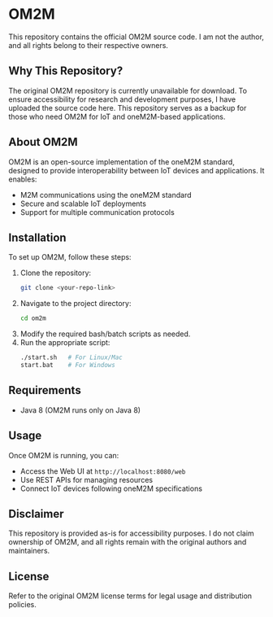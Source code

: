 # OM2M

This repository contains the official OM2M source code. I am not the author, and all rights belong to their respective owners.

## Why This Repository?

The original OM2M repository is currently unavailable for download. To ensure accessibility for research and development purposes, I have uploaded the source code here. This repository serves as a backup for those who need OM2M for IoT and oneM2M-based applications.

## About OM2M

OM2M is an open-source implementation of the oneM2M standard, designed to provide interoperability between IoT devices and applications. It enables:
- M2M communications using the oneM2M standard
- Secure and scalable IoT deployments
- Support for multiple communication protocols

## Installation

To set up OM2M, follow these steps:

1. Clone the repository:
   ```bash
   git clone <your-repo-link>
   ```
2. Navigate to the project directory:
   ```bash
   cd om2m
   ```
3. Modify the required bash/batch scripts as needed.
4. Run the appropriate script:
   ```bash
   ./start.sh   # For Linux/Mac
   start.bat    # For Windows
   ```

## Requirements

- Java 8 (OM2M runs only on Java 8)

## Usage

Once OM2M is running, you can:
- Access the Web UI at `http://localhost:8080/web`
- Use REST APIs for managing resources
- Connect IoT devices following oneM2M specifications

## Disclaimer

This repository is provided as-is for accessibility purposes. I do not claim ownership of OM2M, and all rights remain with the original authors and maintainers.

## License

Refer to the original OM2M license terms for legal usage and distribution policies.

